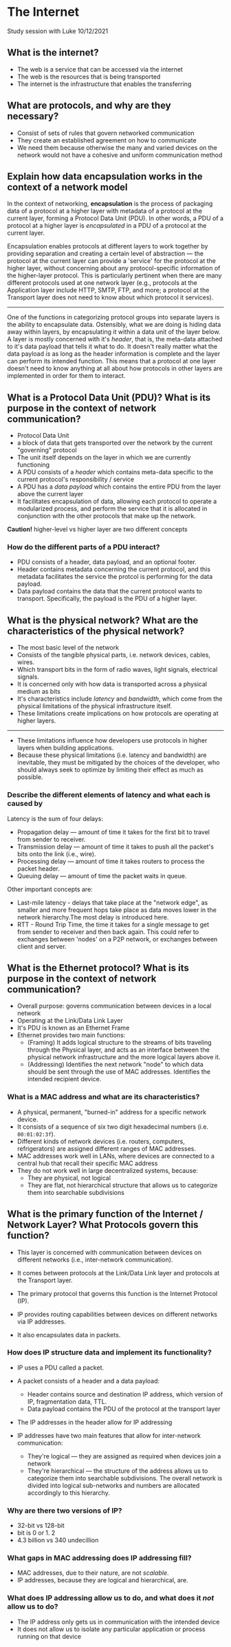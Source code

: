 # The Internet

Study session with Luke
10/12/2021

## What is the internet?

* The web is a service that can be accessed via the internet
* The web is the resources that is being transported
* The internet is the infrastructure that enables the transferring

## What are protocols, and why are they necessary?

* Consist of sets of rules that govern networked communication
* They create an established agreement on how to communicate
* We need them because otherwise the many and varied devices on the network would not have a cohesive and uniform communication method

## Explain how data encapsulation works in the context of a network model

In the context of networking, **encapsulation** is the process of packaging data of a protocol at a higher layer with metadata of a protocol at the current layer, forming a Protocol Data Unit (PDU).
In other words, a PDU of a protocol at a higher layer is *encapsulated* in a PDU of a protocol at the current layer.

Encapsulation enables protocols at different layers to work together by providing separation and creating a certain level of abstraction — the protocol at the current layer can provide a 'service' for the protocol at the higher layer, without concerning about any protocol-specific information of the higher-layer protocol.
This is particularly pertinent when there are many different protocols used at one network layer (e.g., protocols at the Application layer include HTTP, SMTP, FTP, and more; a protocol at the Transport layer does not need to know about which protocol it services).

---

One of the functions in categorizing protocol groups into separate layers is the ability to encapsulate data. Ostensibly, what we are doing is hiding data away within layers, by encapsulating it within a data unit of the layer below. A layer is mostly concerned with it's _header_, that is, the meta-data attached to it's data payload that tells it what to do. It doesn't really matter what the data payload _is_ as long as the header information is complete and the layer can perform its intended function. This means that a protocol at one layer doesn't need to know anything at all about how protocols in other layers are implemented in order for them to interact.

## What is a Protocol Data Unit (PDU)? What is its purpose in the context of network communication?

* Protocol Data Unit
* a block of data that gets transported over the network by the current "governing" protocol
* The unit itself depends on the layer in which we are currently functioning
* A PDU consists of a _header_ which contains meta-data specific to the current protocol's responsibility / service
* A PDU has a _data payload_ which contains the entire PDU from the layer above the current layer
* It facilitates encapsulation of data, allowing each protocol to operate a modularized process, and perform the service that it is allocated in conjunction with the other protocols that make up the network.

**Caution!** higher-level vs higher layer are two different concepts

### How do the different parts of a PDU interact?

* PDU consists of a header, data payload, and an optional footer.
* Header contains metadata concerning the current protocol, and this metadata facilitates the service the protcol is performing for the data payload.
* Data payload contains the data that the current protocol wants to transport. Specifically, the payload is the PDU of a higher layer.

## What is the physical network? What are the characteristics of the physical network?

* The most basic level of the network
* Consists of the tangible physical parts, i.e. network devices, cables, wires.
* Which transport bits in the form of radio waves, light signals, electrical signals.
* It is concerned only with how data is transported across a physical medium as bits
* It's characteristics include _latency_ and _bandwidth_, which come from the physical limitations of the physical infrastructure itself.
* These limitations create implications on how protocols are operating at higher layers.

---

* These limitations influence how developers use protocols in higher layers when building applications.
* Because these physical limitations (i.e. latency and bandwidth) are inevitable, they must be mitigated by the choices of the developer, who should always seek to optimize by limiting their effect as much as possible.

### Describe the different elements of latency and what each is caused by

Latency is the sum of four delays:

* Propagation delay — amount of time it takes for the first bit to travel from sender to receiver.
* Transmission delay — amount of time it takes to push all the packet's bits onto the link (i.e., wire).
* Processing delay — amount of time it takes routers to process the packet header.
* Queuing delay — amount of time the packet waits in queue.

Other important concepts are:

* Last-mile latency - delays that take place at the "network edge", as smaller and more frequent hops take place as data moves lower in the network hierarchy.The most delay is introduced here.
* RTT - Round Trip Time, the time it takes for a single message to get from sender to receiver and then back again. This could refer to exchanges between 'nodes' on a P2P network, or exchanges between client and server.

## What is the Ethernet protocol? What is its purpose in the context of network communication?

* Overall purpose: governs communication between devices in a local network
* Operating at the Link/Data Link Layer
* It's PDU is known as an Ethernet Frame
* Ethernet provides two main functions:
  * (Framing) It adds logical structure to the streams of bits traveling through the Physical layer, and acts as an interface between the physical network infrastructure and the more logical layers above it.
  * (Addressing) Identifies the next network "node" to which data should be sent through the use of MAC addresses. Identifies the intended recipient device.

### What is a MAC address and what are its characteristics?

* A physical, permanent, "burned-in" address for a specific network device.
* It consists of a sequence of six two digit hexadecimal numbers (i.e. `00:01:02:3f`).
* Different kinds of network devices (i.e. routers, computers, refrigerators) are assigned different ranges of MAC addresses.
* MAC addresses work well in LANs, where devices are connected to a central hub that recall their specific MAC address
* They do not work well in large decentralized systems, because:
  * They are physical, not logical
  * They are flat, not hierarchical structure that allows us to categorize them into searchable subdivisions

## What is the primary function of the Internet / Network Layer? What Protocols govern this function?

* This layer is concerned with communication between devices on different networks (i.e., inter-network communication).
* It comes between protocols at the Link/Data Link layer and protocols at the Transport layer.
* The primary protocol that governs this function is the Internet Protocol (IP).

* IP provides routing capabilities between devices on different networks via IP addresses.
* It also encapsulates data in packets.

### How does IP structure data and implement its functionality?

* IP uses a PDU called a packet.
* A packet consists of a header and a data payload:
  * Header contains source and destination IP address, which version of IP, fragmentation data, TTL.
  * Data payload contains the PDU of the protocol at the transport layer

* The IP addresses in the header allow for IP addressing
* IP addresses have two main features that allow for inter-network communication:
  * They're logical — they are assigned as required when devices join a network
  * They're hierarchical — the structure of the address allows us to categorize them into searchable subdivisions. The overall network is divided into logical sub-networks and numbers are allocated accordingly to this hierarchy.

### Why are there two versions of IP?

* 32-bit vs 128-bit
* bit is 0 or 1. 2
* 4.3 billion vs 340 undecillion

### What gaps in MAC addressing does IP addressing fill?

* MAC addresses, due to their nature, are not _scalable_.
* IP addresses, because they are logical and hierarchical, are.

### What does IP addressing allow us to do, and what does it _not_ allow us to do?

* The IP address only gets us in communication with the intended device
* It does not allow us to isolate any particular application or process running on that device
